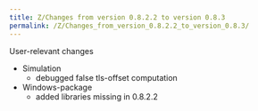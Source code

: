 ```yaml
---
title: Z/Changes from version 0.8.2.2 to version 0.8.3
permalink: /Z/Changes_from_version_0.8.2.2_to_version_0.8.3/
---
```


User-relevant changes

- Simulation
  - debugged false tls-offset computation
- Windows-package
  - added libraries missing in 0.8.2.2